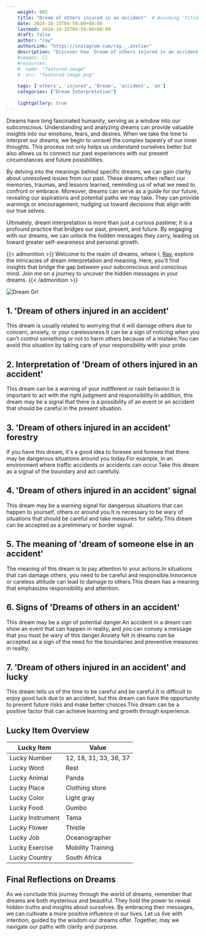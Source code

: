 ```yaml
---
    weight: 805
    title: "Dream of others injured in an accident"  # Assuming 'title' column exists
    date: 2024-10-15T04:59:00+08:00
    lastmod: 2024-10-15T04:59:00+08:00
    draft: false
    author: "ray"
    authorLink: "https://instagram.com/ray._.atelier"
    description: "Discover how 'Dream of others injured in an accident' can interpret your future and uncover its significant meanings in your life."
    #images: []
    #resources:
    #- name: "featured-image"
    #  src: "featured-image.png"
    
    tags: ['others', 'injured', 'Dream', 'accident', 'an']
    categories: ["Dream Interpretation"]
    
    lightgallery: true
---
```

    
Dreams have long fascinated humanity, serving as a window into our subconscious. Understanding and analyzing dreams can provide valuable insights into our emotions, fears, and desires. When we take the time to interpret our dreams, we begin to unravel the complex tapestry of our inner thoughts. This process not only helps us understand ourselves better but also allows us to connect our past experiences with our present circumstances and future possibilities.

By delving into the meanings behind specific dreams, we can gain clarity about unresolved issues from our past. These dreams often reflect our memories, traumas, and lessons learned, reminding us of what we need to confront or embrace. Moreover, dreams can serve as a guide for our future, revealing our aspirations and potential paths we may take. They can provide warnings or encouragement, nudging us toward decisions that align with our true selves.

Ultimately, dream interpretation is more than just a curious pastime; it is a profound practice that bridges our past, present, and future. By engaging with our dreams, we can unlock the hidden messages they carry, leading us toward greater self-awareness and personal growth.

{{< admonition >}}
Welcome to the realm of dreams, where I, [Ray](https://instagram.com/ray._.atelier), explore the intricacies of dream interpretation and meaning. Here, you’ll find insights that bridge the gap between your subconscious and conscious mind. Join me on a journey to uncover the hidden messages in your dreams.
{{< /admonition >}}

![Dream Grl](https://cdn.pixabay.com/photo/2017/11/02/03/35/gothic-2910057_1280.jpg "Dream Grl")

## 1. 'Dream of others injured in an accident'
This dream is usually related to worrying that it will damage others due to concern, anxiety, or your carelessness.It can be a sign of noticing when you can't control something or not to harm others because of a mistake.You can avoid this situation by taking care of your responsibility with your pride.

## 2. Interpretation of 'Dream of others injured in an accident'
This dream can be a warning of your indifferent or rash behavior.It is important to act with the right judgment and responsibility.In addition, this dream may be a signal that there is a possibility of an event or an accident that should be careful in the present situation.

## 3. 'Dream of others injured in an accident' forestry
If you have this dream, it's a good idea to foresee and foresee that there may be dangerous situations around you today.For example, in an environment where traffic accidents or accidents can occur.Take this dream as a signal of the boundary and act carefully.

## 4. 'Dream of others injured in an accident' signal
This dream may be a warning signal for dangerous situations that can happen to yourself, others or around you.It is necessary to be wary of situations that should be careful and take measures for safety.This dream can be accepted as a preliminary or border signal.

## 5. The meaning of 'dream of someone else in an accident'
The meaning of this dream is to pay attention to your actions.In situations that can damage others, you need to be careful and responsible.Innocence or careless attitude can lead to damage to others.This dream has a meaning that emphasizes responsibility and attention.

## 6. Signs of 'Dreams of others in an accident'
This dream may be a sign of potential danger.An accident in a dream can show an event that can happen in reality, and you can convey a message that you must be wary of this danger.Anxiety felt in dreams can be accepted as a sign of the need for the boundaries and preventive measures in reality.

## 7. 'Dream of others injured in an accident' and lucky
This dream tells us of the time to be careful and be careful.It is difficult to enjoy good luck due to an accident, but this dream can have the opportunity to prevent future risks and make better choices.This dream can be a positive factor that can achieve learning and growth through experience.

## Lucky Item Overview
| Lucky Item          | Value              |
|---------------|--------------------|
| Lucky Number        | 12, 18, 31, 33, 36, 37  |
| Lucky Word          | Rest |
| Lucky Animal        | Panda |
| Lucky Place         | Clothing store     |
| Lucky Color         | Light gray     |
| Lucky Food          | Gumbo      |
| Lucky Instrument    | Tama |
| Lucky Flower        | Thistle    |
| Lucky Job           | Oceanographer       |
| Lucky Exercise      | Mobility Training  |
| Lucky Country       | South Africa    |


##  Final Reflections on Dreams

As we conclude this journey through the world of dreams, remember that dreams are both mysterious and beautiful. They hold the power to reveal hidden truths and insights about ourselves. By embracing their messages, we can cultivate a more positive influence in our lives. Let us live with intention, guided by the wisdom our dreams offer. Together, may we navigate our paths with clarity and purpose.
